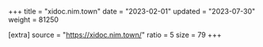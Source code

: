 +++
title = "xidoc.nim.town"
date = "2023-02-01"
updated = "2023-07-30"
weight = 81250

[extra]
source = "https://xidoc.nim.town/"
ratio = 5
size = 79
+++
